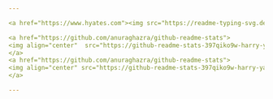 ```yaml
---

<a href="https://www.hyates.com"><img src="https://readme-typing-svg.demolab.com?font=Fira+Code&size=15&duration=1000&color=601EFF&multiline=true&repeat=false&random=false&width=435&height=110&lines=Im+Harry;Frontend+Developer;Focused+on+learning+JS%2C+TS+%26+React;Portfolio%3A+hyates.com" alt="Typing SVG" /></a>

<a href="https://github.com/anuraghazra/github-readme-stats">
<img align="center"  src="https://github-readme-stats-397qiko9w-harry-yates.vercel.app/api?username=Harry-Yates&show_icons=true&count_private=true&theme=transparent&title_color=601eff&text_color=601eff&icon_color=601eff&hide_border=true&border_color=faf3f1" width="500" height="auto"/> 
</a>
<a href="https://github.com/anuraghazra/github-readme-stats">
<img align="center" src="https://github-readme-stats-397qiko9w-harry-yates.vercel.app/api/top-langs/?username=Harry-Yates&layout=compact/&theme=transparent&title_color=601eff&text_color=601eff&icon_color=601eff&hide_border=true&border_color=faf3f1" width="241" height="auto"/>
</a>

---
```



